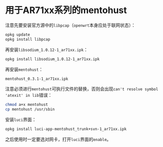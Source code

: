 # 用于AR71xx系列的mentohust

注意先要安装官方源中的`libpcap`（`openwrt`本身应处于联网状态）：

```bash
opkg update
opkg install libpcap
```

再安装`libsodium_1.0.12-1_ar71xx.ipk`：

```bash
opkg install libsodium_1.0.12-1_ar71xx.ipk
```

再安装`mentohust`：

```bash
mentohust_0.3.1-1_ar71xx.ipk
```

注意必须进行`mentohust`可执行文件的替换，否则会出现`can't resolve symbol 'atexit' in lib`错误：

```bash
chmod a+x mentohust
cp mentohust /usr/sbin
```

安装`luci`界面：

```bash
opkg install luci-app-mentohust_trunk+svn-1_ar71xx.ipk 
```

之后使用时一定要选对网卡，打开`luci`界面的`enable`。